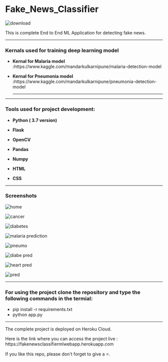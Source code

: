 # Fake_News_Classifier

![download](https://user-images.githubusercontent.com/61036755/95099479-89296600-074d-11eb-8c5e-ba2caec33cbb.png)
<p> This is complete End to End ML Application for detecting fake news.</p>

<hr>

<h3> Kernals used for training deep learning model </h3>
<ul>
<li><p><b>Kernal for Malaria model :</b>https://www.kaggle.com/mandarkulkarnipune/malaria-detection-model</p></li>

<li><p><b>Kernal for Pneumonia model :</b>https://www.kaggle.com/mandarkulkarnipune/pneumonia-detection-model</p></li>
<hr>
</ul>

<hr>

<h3> Tools used for project development: </h3>
<ul>
<li><p><b>Python ( 3.7 version)</b></p></li>
<li><p><b>Flask</b></p></li>
<li><p><b>OpenCV</b></p></li>
<li><p><b>Pandas</b></p></li>
<li><p><b>Numpy</b></p></li>
<li><p><b>HTML</b></p></li>
<li><p><b>CSS</b></p></li>
</ul>

<hr>

<h3> Screenshots </h3>

![home](https://user-images.githubusercontent.com/61036755/94990681-a3234700-059b-11eb-910c-bf761fd6a99c.png)

![cancer](https://user-images.githubusercontent.com/61036755/94990685-a8809180-059b-11eb-8a84-e3ffc618441c.png)

![diabetes](https://user-images.githubusercontent.com/61036755/94990689-ad454580-059b-11eb-8611-c9dc7fc77a20.png)

![malaria prediction](https://user-images.githubusercontent.com/61036755/94992067-ef26b980-05a4-11eb-9b0a-3d1781eb4bbb.png)

![pneumo](https://user-images.githubusercontent.com/61036755/94990698-b46c5380-059b-11eb-9f92-9af7f5e4e578.png)

![diabe pred](https://user-images.githubusercontent.com/61036755/94990708-bdf5bb80-059b-11eb-98b2-56496ded3fcf.png)

![heart pred](https://user-images.githubusercontent.com/61036755/94990711-c3eb9c80-059b-11eb-9af4-a5a5368a6e14.png)

![pred](https://user-images.githubusercontent.com/61036755/94990715-cea63180-059b-11eb-8337-4311fc5f4485.png)


<hr>
 <h3> For using the project clone the repository and type the following commands in the termial: </h3>
 <ul>
  <li> pip install -r requirements.txt</li>
  <li> python app.py</li>
  </ul>
  
  <hr>
  
  <p> The complete project is deployed on Heroku Cloud.
  
 <p> Here is the link where you can access the project live : https://fakenewsclassifiermlwebapp.herokuapp.com <p>
  <p> If you like this repo, please don't forget to give a ⭐.
</p>
